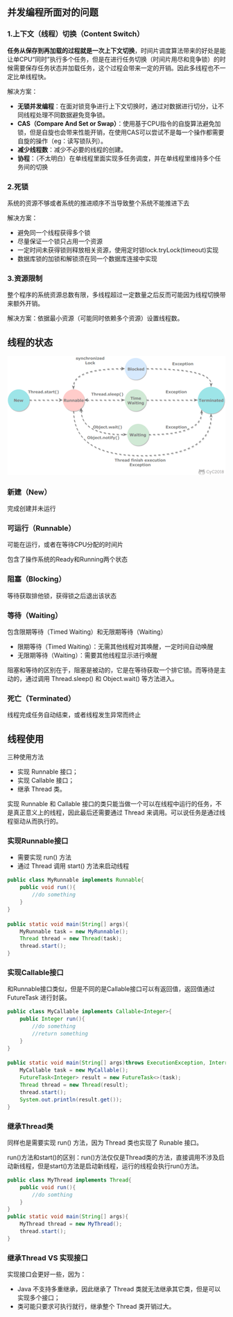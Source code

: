 ## 并发编程所面对的问题

### 1.上下文（线程）切换（Content Switch）

**任务从保存到再加载的过程就是一次上下文切换**，时间片调度算法带来的好处是能让单CPU“同时”执行多个任务，但是在进行任务切换（时间片用尽和竞争锁）的时候需要保存任务状态并加载任务，这个过程会带来一定的开销。因此多线程也不一定比单线程快。

解决方案：

- **无锁并发编程**：在面对锁竞争进行上下文切换时，通过对数据进行切分，让不同线程处理不同数据避免竞争锁。
- **CAS（Compare And Set or Swap）**：使用基于CPU指令的自旋算法避免加锁，但是自旋也会带来性能开销，在使用CAS可以尝试不是每一个操作都需要自旋的操作（eg：读写锁队列）。
- **减少线程数**：减少不必要的线程的创建。
- **协程**：（不太明白）在单线程里面实现多任务调度，并在单线程里维持多个任务间的切换

### 2.死锁

系统的资源不够或者系统的推进顺序不当导致整个系统不能推进下去

解决方案：

- 避免同一个线程获得多个锁
- 尽量保证一个锁只占用一个资源
- 一定时间未获得锁则释放相关资源，使用定时锁lock.tryLock(timeout)实现
- 数据库锁的加锁和解锁须在同一个数据库连接中实现

### 3.资源限制

整个程序的系统资源总数有限，多线程超过一定数量之后反而可能因为线程切换带来额外开销。

解决方案：依据最小资源（可能同时依赖多个资源）设置线程数。





## 线程的状态

![线程状态及其转换](image/image-20201003173516898.png)

### 新建（New）

完成创建并未运行

### 可运行（Runnable）

可能在运行，或者在等待CPU分配的时间片

包含了操作系统的Ready和Running两个状态

### 阻塞（Blocking）

等待获取排他锁，获得锁之后退出该状态

### 等待（Waiting）

包含限期等待（Timed Waiting）和无限期等待（Waiting）

- 限期等待（Timed Waiting）：无需其他线程对其唤醒，一定时间自动唤醒
- 无限期等待（Waiting）：需要其他线程显示进行唤醒

阻塞和等待的区别在于，阻塞是被动的，它是在等待获取一个排它锁。而等待是主动的，通过调用 Thread.sleep() 和 Object.wait() 等方法进入。

### 死亡（Terminated）

线程完成任务自动结束，或者线程发生异常而终止

## 线程使用

三种使用方法

- 实现 Runnable 接口；
- 实现 Callable 接口；
- 继承 Thread 类。

实现 Runnable 和 Callable 接口的类只能当做一个可以在线程中运行的任务，不是真正意义上的线程，因此最后还需要通过 Thread 来调用。可以说任务是通过线程驱动从而执行的。

### 实现Runnable接口

- 需要实现 run() 方法
- 通过 Thread 调用 start() 方法来启动线程

```java
public class MyRunnable implements Runnable{
    public void run(){
        //do something
    }
}

public static void main(String[] args){
    MyRunnable task = new MyRunnable();
    Thread thread = new Thread(task);
    thread.start();
}
```

### 实现Callable接口

和Runnable接口类似，但是不同的是Callable接口可以有返回值，返回值通过 FutureTask 进行封装。

```java
public class MyCallable implements Callable<Integer>{
    public Integer run(){
        //do something
        //return something
    }
}

public static void main(String[] args)throws ExecutionException, InterruptedException{
    MyCallable task = new MyCallable();
    FutureTask<Integer> result = new FutureTask<>(task);
    Thread thread = new Thread(result);
    thread.start();
    System.out.println(result.get());
}
```

### 继承Thread类

同样也是需要实现 run() 方法，因为 Thread 类也实现了 Runable 接口。

run()方法和start()的区别：run()方法仅仅是Thread类的方法，直接调用不涉及启动新线程，但是start()方法是启动新线程，运行的线程会执行run()方法。

```java
public class MyThread implements Thread{
    public void run(){
        //do somthing
    }
}
public static void main(String[] args){
    MyThread thread = new MyThread();
    thread.start();
}
```

### 继承Thread VS 实现接口

实现接口会更好一些，因为：

- Java 不支持多重继承，因此继承了 Thread 类就无法继承其它类，但是可以实现多个接口；
- 类可能只要求可执行就行，继承整个 Thread 类开销过大。